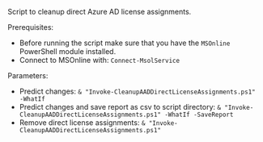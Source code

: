 Script to cleanup direct Azure AD license assignments.

Prerequisites:

* Before running the script make sure that you have the `MSOnline` PowerShell module installed.
* Connect to MSOnline with: `Connect-MsolService`

Parameters: 
* Predict changes: `& "Invoke-CleanupAADDirectLicenseAssignments.ps1" -WhatIf`
* Predict changes and save report as csv to script directory: 
`& "Invoke-CleanupAADDirectLicenseAssignments.ps1" -WhatIf -SaveReport `
* Remove direct license assignments: `& "Invoke-CleanupAADDirectLicenseAssignments.ps1"`